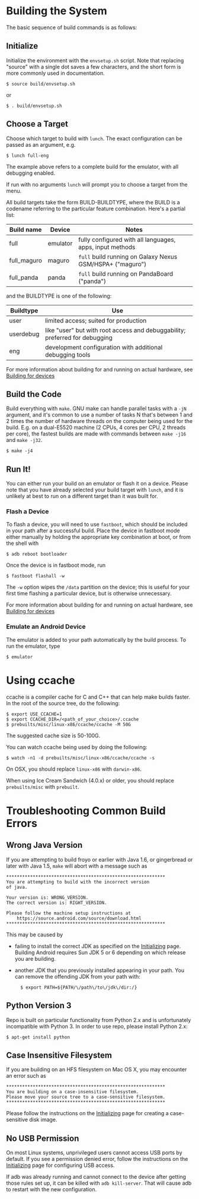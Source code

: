 <!--
   Copyright 2010 The Android Open Source Project 

   Licensed under the Apache License, Version 2.0 (the "License"); 
   you may not use this file except in compliance with the License.
   You may obtain a copy of the License at

       http://www.apache.org/licenses/LICENSE-2.0

   Unless required by applicable law or agreed to in writing, software
   distributed under the License is distributed on an "AS IS" BASIS,
   WITHOUT WARRANTIES OR CONDITIONS OF ANY KIND, either express or implied.
   See the License for the specific language governing permissions and
   limitations under the License.
-->

# Building the System #

The basic sequence of build commands is as follows:

## Initialize ##

Initialize the environment with the `envsetup.sh` script. Note
that replacing "source" with a single dot saves a few characters,
and the short form is more commonly used in documentation.

    $ source build/envsetup.sh

or
    
    $ . build/envsetup.sh

## Choose a Target ##

Choose which target to build with `lunch`.  The exact configuration can be passed as
an argument, e.g. 
    
    $ lunch full-eng

The example above refers to a complete build for the emulator, with all debugging enabled.

If run with no arguments `lunch` will prompt you to choose a target from the menu. 

All build targets take the form BUILD-BUILDTYPE, where the BUILD is a codename
referring to the particular feature combination. Here's a partial list:

Build name  | Device   | Notes
------------|----------|---------------------------
full        | emulator | fully configured with all languages, apps, input methods
full_maguro | maguro   | `full` build running on Galaxy Nexus GSM/HSPA+ ("maguro")
full_panda  | panda    | `full` build running on PandaBoard ("panda")

and the BUILDTYPE is one of the following:

Buildtype   | Use
------------|--------------------------------------
user        | limited access; suited for production
userdebug   | like "user" but with root access and debuggability; preferred for debugging
eng         | development configuration with additional debugging tools

For more information about building for and running on actual hardware, see
[Building for devices](building-devices.html)

## Build the Code ##

Build everything with `make`. GNU make can handle parallel
tasks with a `-jN` argument, and it's common to use a number of
tasks N that's between 1 and 2 times the number of hardware
threads on the computer being used for the build. E.g. on a
dual-E5520 machine (2 CPUs, 4 cores per CPU, 2 threads per core),
the fastest builds are made with commands between `make -j16` and
`make -j32`.

    $ make -j4

## Run It! ##

You can either run your build on an emulator or flash it on a device. Please note that you have already selected your build target with `lunch`, and it is unlikely at best to run on a different target than it was built for.

### Flash a Device ###

To flash a device, you will need to use `fastboot`, which should be included in your path after a successful build. Place the device in fastboot mode either manually by holding the appropriate key combination at boot, or from the shell with

    $ adb reboot bootloader

Once the device is in fastboot mode, run 

    $ fastboot flashall -w

The `-w` option wipes the `/data` partition on the device; this is useful for your first time flashing a particular device, but is otherwise unnecessary.

For more information about building for and running on actual hardware, see
[Building for devices](building-devices.html)

### Emulate an Android Device ###

The emulator is added to your path automatically by the build process. To run the emulator, type

    $ emulator

# Using ccache #

ccache is a compiler cache for C and C++ that can help make builds faster.
In the root of the source tree, do the following:

    $ export USE_CCACHE=1
    $ export CCACHE_DIR=/<path_of_your_choice>/.ccache
    $ prebuilts/misc/linux-x86/ccache/ccache -M 50G

The suggested cache size is 50-100G.

You can watch ccache being used by doing the following:

    $ watch -n1 -d prebuilts/misc/linux-x86/ccache/ccache -s

On OSX, you should replace `linux-x86` with `darwin-x86`.

When using Ice Cream Sandwich (4.0.x) or older, you should replace
`prebuilts/misc` with `prebuilt`.

# Troubleshooting Common Build Errors #

## Wrong Java Version ##

If you are attempting to build froyo or earlier with Java 1.6, or gingerbread or later
with Java 1.5, `make` will abort with a message such as

    ************************************************************
    You are attempting to build with the incorrect version
    of java.
 
    Your version is: WRONG_VERSION.
    The correct version is: RIGHT_VERSION.
 
    Please follow the machine setup instructions at
        https://source.android.com/source/download.html
    ************************************************************

This may be caused by

- failing to install the correct JDK as specified on the [Initializing](initializing.html) page.  Building Android requires Sun JDK 5 or 6 depending on which release you are building.  

- another JDK that you previously installed appearing in your path.  You can remove the offending JDK from your path with:

        $ export PATH=${PATH/\/path\/to\/jdk\/dir:/}

## Python Version 3 ##

Repo is built on particular functionality from Python 2.x and is unfortunately incompatible with Python 3.  In order to use repo, please install Python 2.x:

    $ apt-get install python

## Case Insensitive Filesystem ##

If you are building on an HFS filesystem on Mac OS X, you may encounter an error such as

    ************************************************************
    You are building on a case-insensitive filesystem.
    Please move your source tree to a case-sensitive filesystem.
    ************************************************************

Please follow the instructions on the [Initializing](initializing.html) page for creating a case-sensitive disk image.

## No USB Permission ##

On most Linux systems, unprivileged users cannot access USB ports by default. If you see a permission denied error, follow the instructions on the [Initializing](initializing.html) page for configuring USB access.  

If adb was already running and cannot connect to the device after
getting those rules set up, it can be killed with `adb kill-server`.
That will cause adb to restart with the new configuration.


